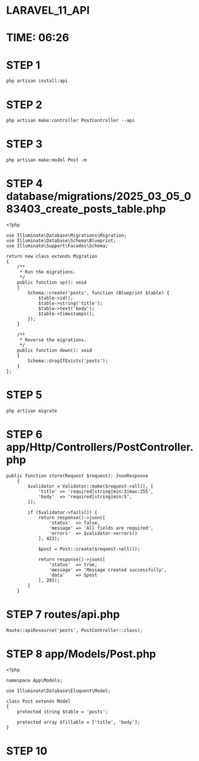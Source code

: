 # LARAVEL_11_API
# TIME: 06:26

# STEP 1
```php artisan install:api```

# STEP 2 
```php artisan make:controller PostController --api```

# STEP 3
```php artisan make:model Post -m```

# STEP 4 database/migrations/2025_03_05_083403_create_posts_table.php
```
<?php

use Illuminate\Database\Migrations\Migration;
use Illuminate\Database\Schema\Blueprint;
use Illuminate\Support\Facades\Schema;

return new class extends Migration
{
    /**
     * Run the migrations.
     */
    public function up(): void
    {
        Schema::create('posts', function (Blueprint $table) {
            $table->id();
            $table->string('title');
            $table->text('body');
            $table->timestamps();
        });
    }

    /**
     * Reverse the migrations.
     */
    public function down(): void
    {
        Schema::dropIfExists('posts');
    }
};

```

# STEP 5 
```php artisan migrate```

# STEP 6 app/Http/Controllers/PostController.php

```
public function store(Request $request): JsonResponse
    {
        $validator = Validator::make($request->all(), [
            'title' => 'required|string|min:3|max:255',
            'body'  => 'required|string|min:5',
        ]);

        if ($validator->fails()) {
            return response()->json([
                'status'  => false,
                'message' => 'All fields are required',
                'errors'  => $validator->errors()
            ], 422);

            $post = Post::create($request->all());

            return response()->json([
                'status'  => true,
                'message' => 'Message created successfully',
                'data'    => $post
            ], 201);
        }
    }
```
# STEP 7 routes/api.php
```Route::apiResource('posts', PostController::class);```

# STEP 8 app/Models/Post.php
```
<?php

namespace App\Models;

use Illuminate\Database\Eloquent\Model;

class Post extends Model
{
    protected string $table = 'posts';

    protected array $fillable = ['title', 'body'];
}

```
# STEP 10 
